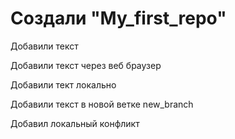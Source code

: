 # Создали "My_first_repo"

Добавили текст

Добавили текст через веб браузер

Добавили тект локально

Добавили текст в новой ветке new_branch

Добавил локальный конфликт